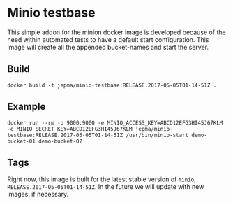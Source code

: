 # Minio testbase

This simple addon for the minion docker image is developed because of the need within automated tests to have a default start configuration. This image will create all the appended bucket-names and start the server.

## Build

```
docker build -t jepma/minio-testbase:RELEASE.2017-05-05T01-14-51Z .
```

## Example

```
docker run --rm -p 9000:9000 -e MINIO_ACCESS_KEY=ABCD12EFG3HI45J67KLM -e MINIO_SECRET_KEY=ABCD12EFG3HI45J67KLM jepma/minio-testbase:RELEASE.2017-05-05T01-14-51Z /usr/bin/minio-start demo-bucket-01 demo-bucket-02
```

## Tags

Right now, this image is built for the latest stable version of `minio`, `RELEASE.2017-05-05T01-14-51Z`. In the future we will update with new images, if necessary.
